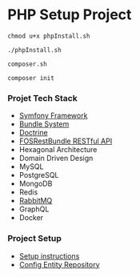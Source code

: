 # PHP Setup Project

```
chmod u+x phpInstall.sh

./phpInstall.sh

composer.sh

composer init
```
### Projet Tech Stack
- [Symfony Framework](https://symfony.com/doc/6.3/setup.html)
- [Bundle System](https://symfony.com/doc/6.3/bundles.html)
- [Doctrine](https://symfony.com/doc/6.3/doctrine.html)
- [FOSRestBundle RESTful API](https://fosrestbundle.readthedocs.io/en/3.x/)
- Hexagonal Architecture
- Domain Driven Design
- MySQL
- PostgreSQL
- MongoDB
- Redis
- [RabbitMQ](https://www.rabbitmq.com/)
- GraphQL
- Docker
### Project Setup
- [Setup instructions](./ProjectSetup.md)
- [Config Entity Repository](./ConfigEntityRepository.md)